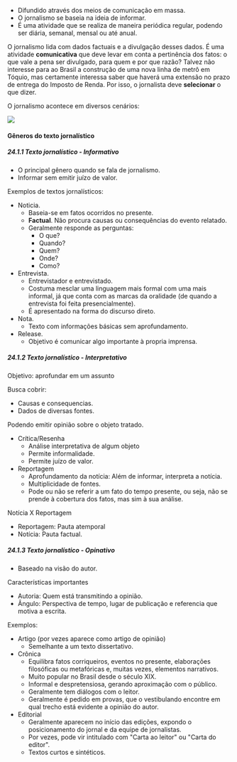 - Difundido através dos meios de comunicação em massa.
- O jornalismo se baseia na ideia de informar.
- É uma atividade que se realiza de maneira periódica regular, podendo ser diária, semanal, mensal ou até anual.

O jornalismo lida com dados factuais e a divulgação desses dados. É uma atividade **comunicativa** que deve levar em conta a pertinência dos fatos: o que vale a pena ser divulgado, para quem e por que razão? Talvez não interesse para ao Brasil a construção de uma nova linha de metrô em Tóquio, mas certamente interessa saber que haverá uma extensão no prazo de entrega do Imposto de Renda. Por isso, o jornalista deve **selecionar** o que dizer.

O jornalismo acontece em diversos cenários:

![](https://d3mjdu0wdys5ek.cloudfront.net/images-files/7kgdVN8elvmPAw3KWbzoYgDVPpLnnDrZEo1XprDZq2GnM9R05a.png)

#### Gêneros do texto jornalístico

##### 24.1.1 Texto jornalístico - Informativo

- O principal gênero quando se fala de jornalismo.
- Informar sem emitir juízo de valor.

Exemplos de textos jornalísticos:
- Noticia.
	- Baseia-se em fatos ocorridos no presente.
	- **Factual**. Não procura causas ou consequências do evento relatado.
	- Geralmente responde as perguntas:
		- O que?
		- Quando?
		- Quem?
		- Onde?
		- Como?
- Entrevista.
	- Entrevistador e entrevistado.
	- Costuma mesclar uma linguagem mais formal com uma mais informal, já que conta com as marcas da oralidade (de quando a entrevista foi feita presencialmente).
	- É apresentado na forma do discurso direto.
- Nota.
	- Texto com informações básicas sem aprofundamento.
- Release.
	- Objetivo é comunicar algo importante à propria imprensa.

##### 24.1.2 Texto jornalístico - Interpretativo

Objetivo: aprofundar em um assunto

Busca cobrir:
- Causas e consequencias.
- Dados de diversas fontes.

Podendo emitir opinião sobre o objeto tratado.

- Crítica/Resenha
	- Análise interpretativa de algum objeto
	- Permite informalidade.
	- Permite juízo de valor.
- Reportagem
	- Aprofundamento da notícia: Além de informar, interpreta a notícia.
	- Multiplicidade de fontes.
	- Pode ou não se referir a um fato do tempo presente, ou seja, não se prende à cobertura dos fatos, mas sim à sua análise.

Notícia X Reportagem

- Reportagem: Pauta atemporal
- Notícia: Pauta factual.

##### 24.1.3 Texto jornalístico - Opinativo

- Baseado na visão do autor.

Características importantes

- Autoria: Quem está transmitindo a opinião.
- Ângulo: Perspectiva de tempo, lugar de publicação e referencia que motiva a escrita.

Exemplos:

- Artigo (por vezes aparece como artigo de opinião)
	- Semelhante a um texto dissertativo.
- Crônica
	- Equilibra fatos corriqueiros, eventos no presente, elaborações filosóficas ou metafóricas e, muitas vezes, elementos narrativos.
	- Muito popular no Brasil desde o século XIX.
	- Informal e despretensiosa, gerando aproximação com o público.
	- Geralmente tem diálogos com o leitor.
	- Geralmente é pedido em provas, que o vestibulando encontre em qual trecho está evidente a opinião do autor.
- Editorial
	- Geralmente aparecem no início das edições, expondo o posicionamento do jornal e da equipe de jornalistas.
	- Por vezes, pode vir intitulado com "Carta ao leitor" ou "Carta do editor".
	- Textos curtos e sintéticos.